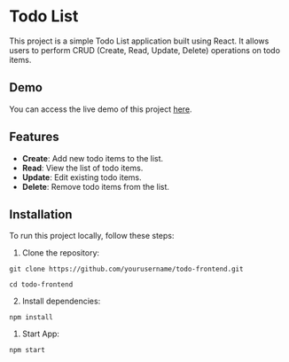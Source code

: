 # Todo List

This project is a simple Todo List application built using React. It allows users to perform CRUD (Create, Read, Update, Delete) operations on todo items.

## Demo

You can access the live demo of this project [here](https://bucolic-melba-46c7a7.netlify.app/).

## Features

- **Create**: Add new todo items to the list.
- **Read**: View the list of todo items.
- **Update**: Edit existing todo items.
- **Delete**: Remove todo items from the list.

## Installation

To run this project locally, follow these steps:

1. Clone the repository:

`git clone https://github.com/yourusername/todo-frontend.git`

`cd todo-frontend`

2. Install dependencies:

`npm install`

1. Start App:

`npm start`

